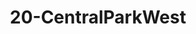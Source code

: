 ---
title: 20-CentralParkWest
image: /uploads/gallery-20.jpg
image_alt-text: 'Transitional Central Park West Residence with exceptional custom metalwork, woodwork and joinery'
work-type: transitional
---